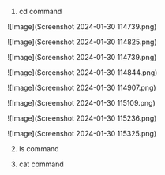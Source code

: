 1) cd command

![Image](Screenshot 2024-01-30 114739.png)

![Image](Screenshot 2024-01-30 114825.png)

![Image](Screenshot 2024-01-30 114739.png)

![Image](Screenshot 2024-01-30 114844.png)

![Image](Screenshot 2024-01-30 114907.png)

![Image](Screenshot 2024-01-30 115109.png)

![Image](Screenshot 2024-01-30 115236.png)

![Image](Screenshot 2024-01-30 115325.png)

2) ls command




4) cat command
